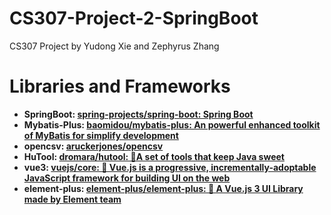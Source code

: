 # CS307-Project-2-SpringBoot

CS307 Project by Yudong Xie and Zephyrus Zhang



# Libraries and Frameworks

- **SpringBoot: [spring-projects/spring-boot: Spring Boot](https://github.com/spring-projects/spring-boot)**
- **Mybatis-Plus: [baomidou/mybatis-plus: An powerful enhanced toolkit of MyBatis for simplify development](https://github.com/baomidou/mybatis-plus)**
- **opencsv: [aruckerjones/opencsv](https://sourceforge.net/p/opencsv/source/ci/master/tree/)**
- **HuTool: [dromara/hutool: 🍬A set of tools that keep Java sweet](https://github.com/dromara/hutool)**
- **vue3: [vuejs/core: 🖖 Vue.js is a progressive, incrementally-adoptable JavaScript framework for building UI on the web](https://github.com/vuejs/core)**
- **element-plus: [element-plus/element-plus: 🎉 A Vue.js 3 UI Library made by Element team](https://github.com/element-plus/element-plus)**
